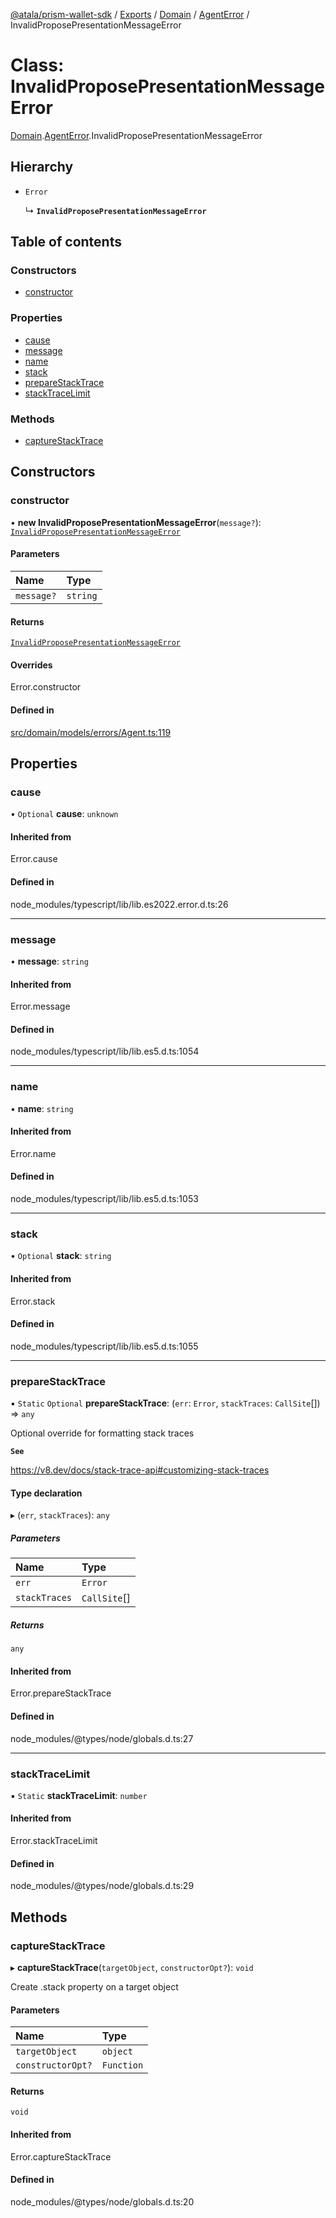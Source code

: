 [@atala/prism-wallet-sdk](../README.md) / [Exports](../modules.md) / [Domain](../modules/Domain.md) / [AgentError](../modules/Domain.AgentError.md) / InvalidProposePresentationMessageError

# Class: InvalidProposePresentationMessageError

[Domain](../modules/Domain.md).[AgentError](../modules/Domain.AgentError.md).InvalidProposePresentationMessageError

## Hierarchy

- `Error`

  ↳ **`InvalidProposePresentationMessageError`**

## Table of contents

### Constructors

- [constructor](Domain.AgentError.InvalidProposePresentationMessageError.md#constructor)

### Properties

- [cause](Domain.AgentError.InvalidProposePresentationMessageError.md#cause)
- [message](Domain.AgentError.InvalidProposePresentationMessageError.md#message)
- [name](Domain.AgentError.InvalidProposePresentationMessageError.md#name)
- [stack](Domain.AgentError.InvalidProposePresentationMessageError.md#stack)
- [prepareStackTrace](Domain.AgentError.InvalidProposePresentationMessageError.md#preparestacktrace)
- [stackTraceLimit](Domain.AgentError.InvalidProposePresentationMessageError.md#stacktracelimit)

### Methods

- [captureStackTrace](Domain.AgentError.InvalidProposePresentationMessageError.md#capturestacktrace)

## Constructors

### constructor

• **new InvalidProposePresentationMessageError**(`message?`): [`InvalidProposePresentationMessageError`](Domain.AgentError.InvalidProposePresentationMessageError.md)

#### Parameters

| Name | Type |
| :------ | :------ |
| `message?` | `string` |

#### Returns

[`InvalidProposePresentationMessageError`](Domain.AgentError.InvalidProposePresentationMessageError.md)

#### Overrides

Error.constructor

#### Defined in

[src/domain/models/errors/Agent.ts:119](https://github.com/hyperledger/identus-edge-agent-sdk-ts/blob/2cdbf1ede368164be3dd56f3e362e76e94d48b48/src/domain/models/errors/Agent.ts#L119)

## Properties

### cause

• `Optional` **cause**: `unknown`

#### Inherited from

Error.cause

#### Defined in

node_modules/typescript/lib/lib.es2022.error.d.ts:26

___

### message

• **message**: `string`

#### Inherited from

Error.message

#### Defined in

node_modules/typescript/lib/lib.es5.d.ts:1054

___

### name

• **name**: `string`

#### Inherited from

Error.name

#### Defined in

node_modules/typescript/lib/lib.es5.d.ts:1053

___

### stack

• `Optional` **stack**: `string`

#### Inherited from

Error.stack

#### Defined in

node_modules/typescript/lib/lib.es5.d.ts:1055

___

### prepareStackTrace

▪ `Static` `Optional` **prepareStackTrace**: (`err`: `Error`, `stackTraces`: `CallSite`[]) => `any`

Optional override for formatting stack traces

**`See`**

https://v8.dev/docs/stack-trace-api#customizing-stack-traces

#### Type declaration

▸ (`err`, `stackTraces`): `any`

##### Parameters

| Name | Type |
| :------ | :------ |
| `err` | `Error` |
| `stackTraces` | `CallSite`[] |

##### Returns

`any`

#### Inherited from

Error.prepareStackTrace

#### Defined in

node_modules/@types/node/globals.d.ts:27

___

### stackTraceLimit

▪ `Static` **stackTraceLimit**: `number`

#### Inherited from

Error.stackTraceLimit

#### Defined in

node_modules/@types/node/globals.d.ts:29

## Methods

### captureStackTrace

▸ **captureStackTrace**(`targetObject`, `constructorOpt?`): `void`

Create .stack property on a target object

#### Parameters

| Name | Type |
| :------ | :------ |
| `targetObject` | `object` |
| `constructorOpt?` | `Function` |

#### Returns

`void`

#### Inherited from

Error.captureStackTrace

#### Defined in

node_modules/@types/node/globals.d.ts:20
